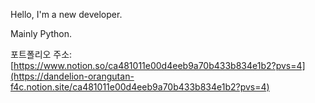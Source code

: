 Hello, I'm a new developer.

Mainly Python.

포트폴리오 주소: [https://www.notion.so/ca481011e00d4eeb9a70b433b834e1b2?pvs=4](https://dandelion-orangutan-f4c.notion.site/ca481011e00d4eeb9a70b433b834e1b2?pvs=4)


